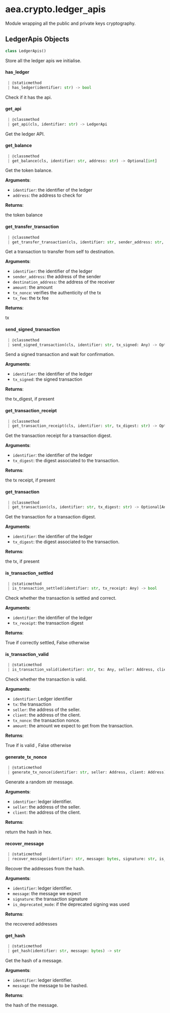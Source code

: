 <a name="aea.crypto.ledger_apis"></a>
# aea.crypto.ledger`_`apis

Module wrapping all the public and private keys cryptography.

<a name="aea.crypto.ledger_apis.LedgerApis"></a>
## LedgerApis Objects

```python
class LedgerApis()
```

Store all the ledger apis we initialise.

<a name="aea.crypto.ledger_apis.LedgerApis.has_ledger"></a>
#### has`_`ledger

```python
 | @staticmethod
 | has_ledger(identifier: str) -> bool
```

Check if it has the api.

<a name="aea.crypto.ledger_apis.LedgerApis.get_api"></a>
#### get`_`api

```python
 | @classmethod
 | get_api(cls, identifier: str) -> LedgerApi
```

Get the ledger API.

<a name="aea.crypto.ledger_apis.LedgerApis.get_balance"></a>
#### get`_`balance

```python
 | @classmethod
 | get_balance(cls, identifier: str, address: str) -> Optional[int]
```

Get the token balance.

**Arguments**:

- `identifier`: the identifier of the ledger
- `address`: the address to check for

**Returns**:

the token balance

<a name="aea.crypto.ledger_apis.LedgerApis.get_transfer_transaction"></a>
#### get`_`transfer`_`transaction

```python
 | @classmethod
 | get_transfer_transaction(cls, identifier: str, sender_address: str, destination_address: str, amount: int, tx_fee: int, tx_nonce: str, **kwargs, ,) -> Optional[Any]
```

Get a transaction to transfer from self to destination.

**Arguments**:

- `identifier`: the identifier of the ledger
- `sender_address`: the address of the sender
- `destination_address`: the address of the receiver
- `amount`: the amount
- `tx_nonce`: verifies the authenticity of the tx
- `tx_fee`: the tx fee

**Returns**:

tx

<a name="aea.crypto.ledger_apis.LedgerApis.send_signed_transaction"></a>
#### send`_`signed`_`transaction

```python
 | @classmethod
 | send_signed_transaction(cls, identifier: str, tx_signed: Any) -> Optional[str]
```

Send a signed transaction and wait for confirmation.

**Arguments**:

- `identifier`: the identifier of the ledger
- `tx_signed`: the signed transaction

**Returns**:

the tx_digest, if present

<a name="aea.crypto.ledger_apis.LedgerApis.get_transaction_receipt"></a>
#### get`_`transaction`_`receipt

```python
 | @classmethod
 | get_transaction_receipt(cls, identifier: str, tx_digest: str) -> Optional[Any]
```

Get the transaction receipt for a transaction digest.

**Arguments**:

- `identifier`: the identifier of the ledger
- `tx_digest`: the digest associated to the transaction.

**Returns**:

the tx receipt, if present

<a name="aea.crypto.ledger_apis.LedgerApis.get_transaction"></a>
#### get`_`transaction

```python
 | @classmethod
 | get_transaction(cls, identifier: str, tx_digest: str) -> Optional[Any]
```

Get the transaction for a transaction digest.

**Arguments**:

- `identifier`: the identifier of the ledger
- `tx_digest`: the digest associated to the transaction.

**Returns**:

the tx, if present

<a name="aea.crypto.ledger_apis.LedgerApis.is_transaction_settled"></a>
#### is`_`transaction`_`settled

```python
 | @staticmethod
 | is_transaction_settled(identifier: str, tx_receipt: Any) -> bool
```

Check whether the transaction is settled and correct.

**Arguments**:

- `identifier`: the identifier of the ledger
- `tx_receipt`: the transaction digest

**Returns**:

True if correctly settled, False otherwise

<a name="aea.crypto.ledger_apis.LedgerApis.is_transaction_valid"></a>
#### is`_`transaction`_`valid

```python
 | @staticmethod
 | is_transaction_valid(identifier: str, tx: Any, seller: Address, client: Address, tx_nonce: str, amount: int) -> bool
```

Check whether the transaction is valid.

**Arguments**:

- `identifier`: Ledger identifier
- `tx`: the transaction
- `seller`: the address of the seller.
- `client`: the address of the client.
- `tx_nonce`: the transaction nonce.
- `amount`: the amount we expect to get from the transaction.

**Returns**:

True if is valid , False otherwise

<a name="aea.crypto.ledger_apis.LedgerApis.generate_tx_nonce"></a>
#### generate`_`tx`_`nonce

```python
 | @staticmethod
 | generate_tx_nonce(identifier: str, seller: Address, client: Address) -> str
```

Generate a random str message.

**Arguments**:

- `identifier`: ledger identifier.
- `seller`: the address of the seller.
- `client`: the address of the client.

**Returns**:

return the hash in hex.

<a name="aea.crypto.ledger_apis.LedgerApis.recover_message"></a>
#### recover`_`message

```python
 | @staticmethod
 | recover_message(identifier: str, message: bytes, signature: str, is_deprecated_mode: bool = False) -> Tuple[Address, ...]
```

Recover the addresses from the hash.

**Arguments**:

- `identifier`: ledger identifier.
- `message`: the message we expect
- `signature`: the transaction signature
- `is_deprecated_mode`: if the deprecated signing was used

**Returns**:

the recovered addresses

<a name="aea.crypto.ledger_apis.LedgerApis.get_hash"></a>
#### get`_`hash

```python
 | @staticmethod
 | get_hash(identifier: str, message: bytes) -> str
```

Get the hash of a message.

**Arguments**:

- `identifier`: ledger identifier.
- `message`: the message to be hashed.

**Returns**:

the hash of the message.

